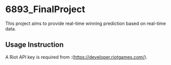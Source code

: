 # 6893_FinalProject

This project aims to provide real-time winning prediction based on real-time data.

## Usage Instruction

A Riot API key is required from :(https://developer.riotgames.com/).
